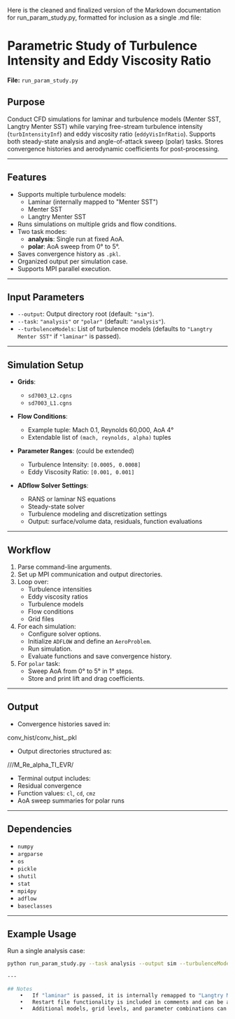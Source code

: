 Here is the cleaned and finalized version of the Markdown documentation for run_param_study.py, formatted for inclusion as a single .md file:

# Parametric Study of Turbulence Intensity and Eddy Viscosity Ratio

**File:** `run_param_study.py`

## Purpose

Conduct CFD simulations for laminar and turbulence models (Menter SST, Langtry Menter SST) while varying free-stream turbulence intensity (`turbIntensityInf`) and eddy viscosity ratio (`eddyVisInfRatio`). Supports both steady-state analysis and angle-of-attack sweep (polar) tasks. Stores convergence histories and aerodynamic coefficients for post-processing.

---

## Features

- Supports multiple turbulence models:
  - Laminar (internally mapped to "Menter SST")
  - Menter SST
  - Langtry Menter SST
- Runs simulations on multiple grids and flow conditions.
- Two task modes:
  - **analysis**: Single run at fixed AoA.
  - **polar**: AoA sweep from 0° to 5°.
- Saves convergence history as `.pkl`.
- Organized output per simulation case.
- Supports MPI parallel execution.

---

## Input Parameters

- `--output`: Output directory root (default: `"sim"`).
- `--task`: `"analysis"` or `"polar"` (default: `"analysis"`).
- `--turbulenceModels`: List of turbulence models (defaults to `"Langtry Menter SST"` if `"laminar"` is passed).

---

## Simulation Setup

- **Grids**:
  - `sd7003_L2.cgns`
  - `sd7003_L1.cgns`

- **Flow Conditions**:
  - Example tuple: Mach 0.1, Reynolds 60,000, AoA 4°
  - Extendable list of `(mach, reynolds, alpha)` tuples

- **Parameter Ranges**: (could be extended)
  - Turbulence Intensity: `[0.0005, 0.0008]` 
  - Eddy Viscosity Ratio: `[0.001, 0.001]` 

- **ADflow Solver Settings**:
  - RANS or laminar NS equations
  - Steady-state solver
  - Turbulence modeling and discretization settings
  - Output: surface/volume data, residuals, function evaluations

---

## Workflow

1. Parse command-line arguments.
2. Set up MPI communication and output directories.
3. Loop over:
   - Turbulence intensities
   - Eddy viscosity ratios
   - Turbulence models
   - Flow conditions
   - Grid files
4. For each simulation:
   - Configure solver options.
   - Initialize `ADFLOW` and define an `AeroProblem`.
   - Run simulation.
   - Evaluate functions and save convergence history.
5. For `polar` task:
   - Sweep AoA from 0° to 5° in 1° steps.
   - Store and print lift and drag coefficients.

---

## Output

- Convergence histories saved in:

conv_hist/conv_hist_.pkl

- Output directories structured as:

///M_Re_alpha_TI_EVR/

- Terminal output includes:
- Residual convergence
- Function values: `cl`, `cd`, `cmz`
- AoA sweep summaries for polar runs

---

## Dependencies

- `numpy`
- `argparse`
- `os`
- `pickle`
- `shutil`
- `stat`
- `mpi4py`
- `adflow`
- `baseclasses`

---

## Example Usage

Run a single analysis case:
```bash
python run_param_study.py --task analysis --output sim --turbulenceModels "Langtry Menter SST"

---

## Notes
	•	If "laminar" is passed, it is internally remapped to "Langtry Menter SST".
	•	Restart file functionality is included in comments and can be activated.
	•	Additional models, grid levels, and parameter combinations can be added by extending the lists at the top of the script.

